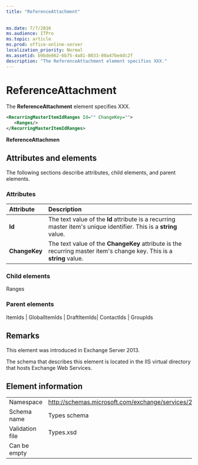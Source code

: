 ```yaml
---
title: "ReferenceAttachment"
 
 
ms.date: 7/7/2016
ms.audience: ITPro
ms.topic: article
ms.prod: office-online-server
localization_priority: Normal
ms.assetid: b9bde862-6b75-4a81-8033-00a47be4dc2f
description: "The ReferenceAttachment element specifies XXX."
---
```


# ReferenceAttachment

The **ReferenceAttachment** element specifies XXX. 
  
```XML
<RecurringMasterItemIdRanges Id="" ChangeKey="">
   <Ranges/>
</RecurringMasterItemIdRanges>
```

 **ReferenceAttachmen**
## Attributes and elements

The following sections describe attributes, child elements, and parent elements.
  
### Attributes

|**Attribute**|**Description**|
|:-----|:-----|
|**Id** <br/> |The text value of the **Id** attribute is a recurring master item's unique identifier. This is a **string** value.  <br/> |
|**ChangeKey** <br/> |The text value of the **ChangeKey** attribute is the recurring master item's change key. This is a **string** value.  <br/> |
   
### Child elements

Ranges
  
### Parent elements

ItemIds | GlobalItemIds | DraftItemIds| ContactIds | GroupIds
  
## Remarks

This element was introduced in Exchange Server 2013.
  
The schema that describes this element is located in the IIS virtual directory that hosts Exchange Web Services.
  
## Element information

|||
|:-----|:-----|
|Namespace  <br/> |http://schemas.microsoft.com/exchange/services/2006/types  <br/> |
|Schema name  <br/> |Types schema  <br/> |
|Validation file  <br/> |Types.xsd  <br/> |
|Can be empty  <br/> ||
   

